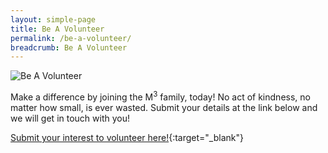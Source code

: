 ```yaml
---
layout: simple-page
title: Be A Volunteer
permalink: /be-a-volunteer/
breadcrumb: Be A Volunteer
---
```


![Be A Volunteer](/images/be-volunteer.jpg)

Make a difference by joining the M<sup>3</sup> family, today! No act of kindness, no matter how small, is ever wasted. Submit your details at the link below and we will get in touch with you!

[Submit your interest to volunteer here!](https://form.gov.sg/5c48f3157fa6a90017c8511a){:target="_blank"} 
